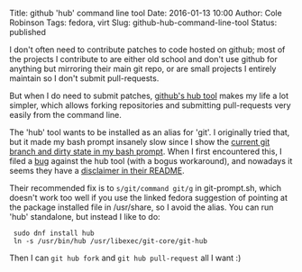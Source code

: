 Title: github 'hub' command line tool
Date: 2016-01-13 10:00
Author: Cole Robinson
Tags: fedora, virt
Slug: github-hub-command-line-tool
Status: published

I don't often need to contribute patches to code hosted on github; most of the projects I contribute to are either old school and don't use github for anything but mirroring their main git repo, or are small projects I entirely maintain so I don't submit pull-requests.

But when I do need to submit patches, [github's hub tool](https://hub.github.com/) makes my life a lot simpler, which allows forking repositories and submitting pull-requests very easily from the command line.

The 'hub' tool wants to be installed as an alias for 'git'. I originally tried that, but it made my bash prompt insanely slow since I show the [current git branch and dirty state in my bash prompt](https://fedoraproject.org/wiki/Git_quick_reference#Display_current_branch_in_bash). When I first encountered this, I filed a [bug](https://github.com/github/hub/issues/254) against the hub tool (with a bogus workaround), and nowadays it seems they have a [disclaimer in their README](https://github.com/github/hub#is-your-shell-prompt-slow).

Their recommended fix is to `s/git/command git/g` in git-prompt.sh, which doesn't work too well if you use the linked fedora suggestion of pointing at the package installed file in /usr/share, so I avoid the alias. You can run 'hub' standalone, but instead I like to do:


```
 sudo dnf install hub
 ln -s /usr/bin/hub /usr/libexec/git-core/git-hub
```


Then I can `git hub fork` and `git hub pull-request` all I want :)
